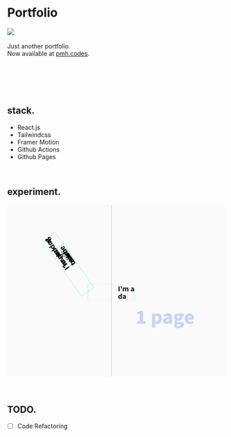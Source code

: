# Portfolio

![](./docs/screenshot2.apng)

Just another portfolio.\
Now available at [pmh.codes](https://pmh.codes).

\
\
\
<br />

## stack.
- React.js
- Tailwindcss
- Framer Motion
- Github Actions
- Github Pages

<br />

## experiment.
![](./docs/screenshot3.apng)

<br />

## TODO.
- [ ] Code Refactoring
